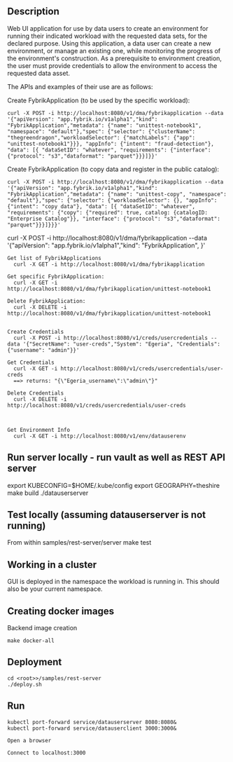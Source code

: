 ## Description

Web UI application for use by data users to create an environment for running their indicated workload with the requested data sets, for the declared purpose. Using this application, a data user can create a new environment, or manage an existing one, while monitoring the progress of the environment's construction. As a prerequisite to environment creation, the user must provide credentials to allow the environment to access the requested data asset.

The APIs and examples of their use are as follows:
  
  Create FybrikApplication (to be used by the specific workload):

	curl -X POST -i http://localhost:8080/v1/dma/fybrikapplication --data '{"apiVersion": "app.fybrik.io/v1alpha1","kind": "FybrikApplication","metadata": {"name": "unittest-notebook1", "namespace": "default"},"spec": {"selector": {"clusterName": "thegreendragon","workloadSelector": {"matchLabels": {"app": "unittest-notebook1"}}}, "appInfo": {"intent": "fraud-detection"}, "data": [{ "dataSetID": "whatever", "requirements": {"interface": {"protocol": "s3","dataformat": "parquet"}}}]}}'

  Create FybrikApplication (to copy data and register in the public catalog):

	curl -X POST -i http://localhost:8080/v1/dma/fybrikapplication --data '{"apiVersion": "app.fybrik.io/v1alpha1","kind": "FybrikApplication","metadata": {"name": "unittest-copy", "namespace": "default"},"spec": {"selector": {"workloadSelector": {}, "appInfo": {"intent": "copy data"}, "data": [{ "dataSetID": "whatever", "requirements": {"copy": {"required": true, catalog: {catalogID: "Enterprise Catalog"}}, "interface": {"protocol": "s3","dataformat": "parquet"}}}]}}}'

curl -X POST -i http://localhost:8080/v1/dma/fybrikapplication --data '{"apiVersion": "app.fybrik.io/v1alpha1","kind": "FybrikApplication", }'

	Get list of FybrikApplications
	  curl -X GET -i http://localhost:8080/v1/dma/fybrikapplication
	
	Get specific FybrikApplication:
	  curl -X GET -i http://localhost:8080/v1/dma/fybrikapplication/unittest-notebook1
	
	Delete FybrikApplication:
	  curl -X DELETE -i http://localhost:8080/v1/dma/fybrikapplication/unittest-notebook1
	
	
	Create Credentials
	  curl -X POST -i http://localhost:8080/v1/creds/usercredentials --data '{"SecretName": "user-creds","System": "Egeria", "Credentials": {"username": "admin"}}'
	
	Get Credentials
	  curl -X GET -i http://localhost:8080/v1/creds/usercredentials/user-creds
	  ==> returns: "{\"Egeria_username\":\"admin\"}"
	
	Delete Credentials
	  curl -X DELETE -i http://localhost:8080/v1/creds/usercredentials/user-creds



	Get Environment Info
	  curl -X GET -i http://localhost:8080/v1/env/datauserenv


## Run server locally - run vault as well as REST API server

export KUBECONFIG=$HOME/.kube/config
export GEOGRAPHY=theshire
make build
./datauserserver

## Test locally (assuming datauserserver is not running)
From within samples/rest-server/server
make test

## Working in a cluster
GUI is deployed in the namespace the workload is running in. This should also be your current namespace.

## Creating docker images
Backend image creation
```
make docker-all
```
## Deployment
  ```
cd <root>>/samples/rest-server
./deploy.sh
```

## Run 

```
kubectl port-forward service/datauserserver 8080:8080&
kubectl port-forward service/datauserclient 3000:3000&

Open a browser

Connect to localhost:3000

